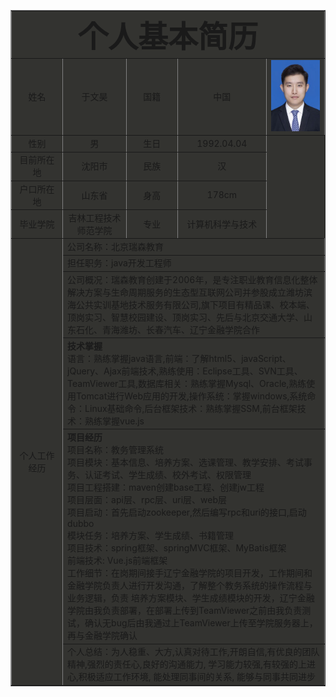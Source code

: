 <html>
<head>
  <title>个人简历</title>
</head>
<body>
  <table border="1"  cellpadding="3" cellspacing="3" align="center" bgcolor="#33333">
    <tr align="center" >
      <td align="center" colspan="5">
        <font size="13"><b>个人基本简历</b></font>
      </td>
    </tr>
    <tr align="center">
      <td width="150">姓名</td>
      <td width="200">于文昊</td>
      <td width="150">国籍</td>
      <td width="200">中国</td>
      <td width="200"><img src="./yuwenhao.png"></td>
    </tr>
    <tr align="center">
      <td>性别</td>
      <td>男</td>
      <td>生日</td>
      <td>1992.04.04</td>
    </tr>
    <tr align="center">
      <td>目前所在地</td>
      <td>沈阳市</td>
      <td>民族</td>
      <td>汉</td>
    </tr>
    <tr align="center">
      <td>户口所在地</td>
      <td>山东省</td>
      <td>身高</td>
      <td>178cm</td>
    </tr>
    <tr align="center">
      <td>毕业学院</td>
      <td>吉林工程技术师范学院</td>
      <td>专业</td>
      <td>计算机科学与技术</td>
    </tr>
    <tr align="center">
      <td rowspan ="9" align="middle">个人工作经历</td>
      <td colspan="4" align="left">公司名称：北京瑞森教育</td>
    </tr>
    <tr>
      <td colspan="4">担任职务：java开发工程师</td>
    </tr>
    <tr>
      <td colspan="4">公司概况：瑞森教育创建于2006年，是专注职业教育信息化整体解决方案与生命周期服务的生态型互联网公司并参股成立潍坊滨海公共实训基地技术服务有限公司,旗下项目有精品课、校本端、顶岗实习、智慧校园建设、顶岗实习、先后与北京交通大学、山东石化、青海潍坊、长春汽车、辽宁金融学院合作</td>
    </tr>
    <tr>
      <td colspan="4"><strong>技术掌握</strong></br>语言：熟练掌握java语言,前端：了解html5、javaScript、jQuery、Ajax前端技术,熟练使用：Eclipse工具、SVN工具、TeamViewer工具,数据库相关：熟练掌握Mysql、Oracle,熟练使用Tomcat进行Web应用的开发,操作系统：掌握windows,系统命令：Linux基础命令,后台框架技术：熟练掌握SSM,前台框架技术：熟练掌握vue.js</td>
    </tr>
    <tr>
      <td colspan="4"><strong>项目经历</strong> </br>
                      项目名称：教务管理系统</br>
                      项目模块：基本信息、培养方案、选课管理、教学安排、考试事务、认证考试、学生成绩、校外考试、权限管理</br>
                      项目工程搭建：maven创建base工程、创建jw工程</br>
                      项目层面：api层、rpc层、uri层、web层</br>
                      项目启动：首先启动zookeeper,然后编写rpc和uri的接口,启动dubbo</br>
                      模块任务：培养方案、学生成绩、书籍管理</br>
                      项目技术：spring框架、springMVC框架、MyBatis框架</br>
                      前端技术: Vue.js前端框架</br>
                      工作细节：在岗期间接手辽宁金融学院的项目开发，工作期间和金融学院负责人进行开发沟通，了解整个教务系统的操作流程与业务逻辑，负责 培养方案模块、学生成绩模块的开发，辽宁金融学院由我负责部署，在部署上传到TeamViewer之前由我负责测试，确认无bug后由我通过上TeamViewer上传至学院服务器上，再与金融学院确认</td>
    </tr>
    <tr>
      <td colspan="5">个人总结：为人稳重、大方,认真对待工作,开朗自信,有优良的团队精神,强烈的责任心,良好的沟通能力, 学习能力较强,有较强的上进心,积极适应工作环境, 能处理同事间的关系, 能够与同事共同进步</td>
    </tr>
  </table>
</body>
</html>
